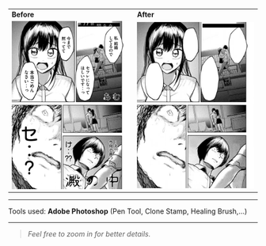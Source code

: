 
<table>
  <tr>
    <td><b>Before</b></td>
    <td><b>After</b></td>
  </tr>
  <tr>
    <td><img src="before.png" width="300"/></td>
    <td><img src="after.jpg" width="300"/></td>
  </tr>
</table>

---


Tools used: **Adobe Photoshop** (Pen Tool, Clone Stamp, Healing Brush,...)

---

> *Feel free to zoom in for better details.*
